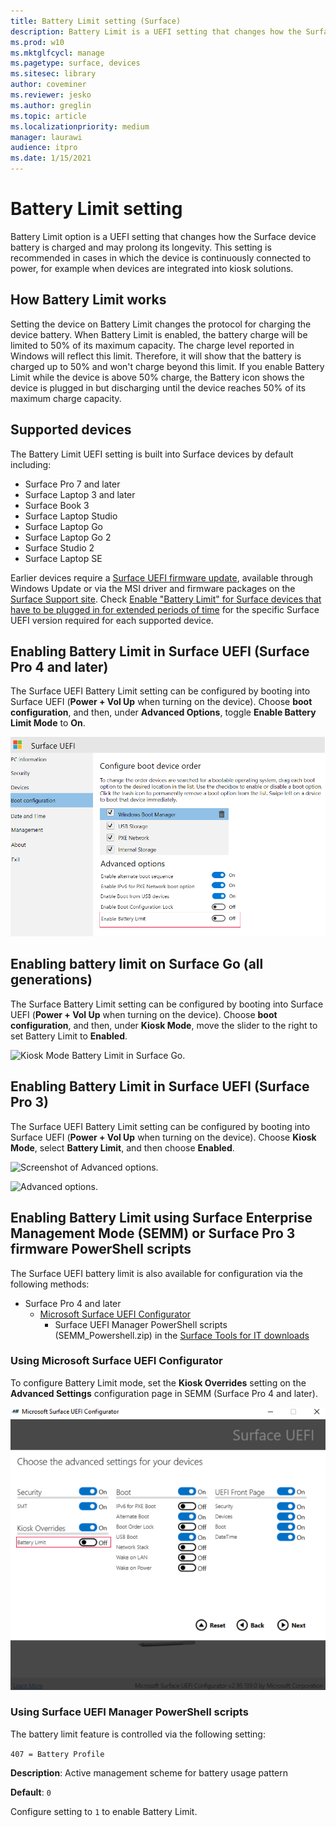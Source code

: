 ```yaml
---
title: Battery Limit setting (Surface)
description: Battery Limit is a UEFI setting that changes how the Surface device battery is charged and may prolong its longevity.
ms.prod: w10
ms.mktglfcycl: manage
ms.pagetype: surface, devices
ms.sitesec: library
author: coveminer
ms.reviewer: jesko
ms.author: greglin
ms.topic: article
ms.localizationpriority: medium
manager: laurawi
audience: itpro
ms.date: 1/15/2021
---
```


# Battery Limit setting

Battery Limit option is a UEFI setting that changes how the Surface device battery is charged and may prolong its longevity. This setting is recommended in  cases  in which the device is continuously connected to power, for example when devices are integrated into kiosk solutions.  

## How Battery Limit works

Setting the device on Battery Limit changes the protocol for charging the device battery. When Battery Limit is enabled, the battery charge will be limited to 50% of its maximum capacity. The charge level reported in Windows will reflect this limit. Therefore, it will show that the battery is charged up to 50% and won't charge beyond  this limit. If you enable Battery Limit while the device is above 50% charge, the Battery icon shows the device is plugged in but discharging until the device reaches 50% of its maximum charge capacity.  

## Supported devices

The Battery Limit UEFI setting is built into Surface devices by default including:

- Surface Pro 7 and later
- Surface Laptop 3 and later
- Surface Book 3
- Surface Laptop Studio
- Surface Laptop Go
- Surface Laptop Go 2
- Surface Studio 2
- Surface Laptop SE

 Earlier devices require a
 [Surface UEFI firmware update](manage-surface-driver-and-firmware-updates.md), available through Windows Update or via the MSI driver and firmware packages on the [Surface Support site](https://support.microsoft.com/help/4023482/surface-download-drivers-and-firmware-for-surface). Check [Enable "Battery Limit" for Surface devices that have to be plugged in for extended periods of time](https://support.microsoft.com/help/4464941) for the specific Surface UEFI version required for each supported device.

## Enabling Battery Limit in Surface UEFI (Surface Pro 4 and later)

The Surface UEFI Battery Limit setting can be configured by booting into Surface UEFI (**Power + Vol Up** when turning on the device). Choose **boot configuration**, and then, under **Advanced Options**, toggle **Enable Battery Limit Mode** to **On**.  

![Battery Limit Advanced options.](images/enable-bl.png)

## Enabling battery limit on Surface Go (all generations)

The Surface Battery Limit setting can be configured by booting into Surface UEFI (**Power + Vol Up** when turning on the device). Choose **boot configuration**, and then, under **Kiosk Mode**, move the slider to the right to set Battery Limit to **Enabled**.  

![Kiosk Mode Battery Limit in Surface Go.](images/go-batterylimit.png)

## Enabling Battery Limit in Surface UEFI (Surface Pro 3)

The Surface UEFI Battery Limit setting can be configured by booting into Surface UEFI (**Power + Vol Up** when turning on the device). Choose **Kiosk Mode**, select **Battery Limit**, and then choose **Enabled**.

![Screenshot of Advanced options.](images/enable-bl-sp3.png)

![Advanced options.](images/enable-bl-sp3-2.png)

## Enabling Battery Limit using Surface Enterprise Management Mode (SEMM) or Surface Pro 3 firmware PowerShell scripts

The Surface UEFI battery limit is also available for configuration via the following methods:

- Surface Pro 4 and later
  - [Microsoft Surface UEFI Configurator](surface-enterprise-management-mode.md)  
    - Surface UEFI Manager PowerShell scripts (SEMM_Powershell.zip) in the [Surface Tools for IT downloads](https://www.microsoft.com/download/details.aspx?id=46703)

### Using Microsoft Surface UEFI Configurator

To configure Battery Limit mode, set the **Kiosk Overrides** setting on the **Advanced Settings** configuration page in SEMM (Surface Pro 4 and later).

![Screenshot of advanced settings.](images/semm-bl.png)

### Using Surface UEFI Manager PowerShell scripts

The battery limit feature is controlled via the following setting:  

`407 = Battery Profile`

**Description**:  Active management scheme for battery usage pattern

**Default**:  `0`

Configure setting to `1` to enable Battery Limit.
